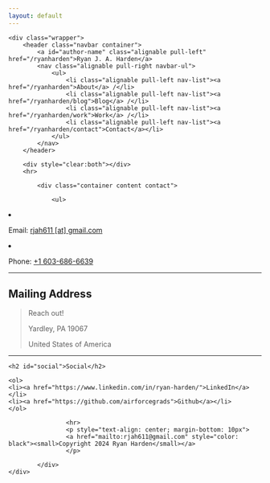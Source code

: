 ```yaml
---
layout: default
---
```


    <div class="wrapper">
        <header class="navbar container">
            <a id="author-name" class="alignable pull-left" href="/ryanharden">Ryan J. A. Harden</a>
            <nav class="alignable pull-right navbar-ul">
                <ul>
                    <li class="alignable pull-left nav-list"><a href="/ryanharden">About</a> /</li>
                    <li class="alignable pull-left nav-list"><a href="/ryanharden/blog">Blog</a> /</li>
                    <li class="alignable pull-left nav-list"><a href="/ryanharden/work">Work</a> /</li>
                    <li class="alignable pull-left nav-list"><a href="/ryanharden/contact">Contact</a></li>
                </ul>
            </nav>
        </header>

        <div style="clear:both"></div>
        <hr>
        
            <div class="container content contact">
        
                <ul>
  <li>
    <p>Email: <a href="mailto:rjah611@gmail.com">rjah611 [at] gmail.com</a></p>
  </li>
  <li>
    <p>Phone: <a href="tel:+1 603-686-6639">+1 603-686-6639</a></p>
  </li>
</ul>

<hr>

<h2 id="mailing-address">Mailing Address</h2>

<blockquote>
  <p>Reach out!</p>

  <p>Yardley, PA 19067</p>

  <p>United States of America</p>
</blockquote>

<hr>


    <h2 id="social">Social</h2>

    <ol>
    <li><a href="https://www.linkedin.com/in/ryan-harden/">LinkedIn</a></li>
    <li><a href="https://github.com/airforcegrads">Github</a></li>
    </ol>
        
                    <hr>
                    <p style="text-align: center; margin-bottom: 10px">
                    <a href="mailto:rjah611@gmail.com" style="color: black"><small>Copyright 2024 Ryan Harden</small></a>
                    </p>
                
            </div>
    </div>